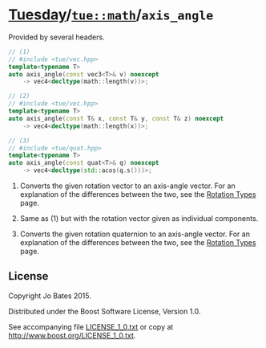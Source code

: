 [Tuesday](../../../README.md)/[`tue::math`](../../namespaces/tue/math.md)/`axis_angle`
======================================================================================
Provided by several headers.

```c++
// (1)
// #include <tue/vec.hpp>
template<typename T>
auto axis_angle(const vec3<T>& v) noexcept
    -> vec4<decltype(math::length(v))>;

// (2)
// #include <tue/vec.hpp>
template<typename T>
auto axis_angle(const T& x, const T& y, const T& z) noexcept
    -> vec4<decltype(math::length(x))>;

// (3)
// #include <tue/quat.hpp>
template<typename T>
auto axis_angle(const quat<T>& q) noexcept
    -> vec4<decltype(std::acos(q.s()))>;
```

1. Converts the given rotation vector to an axis-angle vector. For an
   explanation of the differences between the two, see the
   [Rotation Types](../../other/rotation_types.md) page.

2. Same as (1) but with the rotation vector given as individual components.

1. Converts the given rotation quaternion to an axis-angle vector. For an
   explanation of the differences between the two, see the
   [Rotation Types](../../other/rotation_types.md) page.

License
-------
Copyright Jo Bates 2015.

Distributed under the Boost Software License, Version 1.0.

See accompanying file [LICENSE_1_0.txt](../../../LICENSE_1_0.txt) or copy at
http://www.boost.org/LICENSE_1_0.txt.

